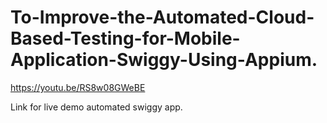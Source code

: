 # To-Improve-the-Automated-Cloud-Based-Testing-for-Mobile-Application-Swiggy-Using-Appium.

https://youtu.be/RS8w08GWeBE

Link for live demo automated swiggy app.
